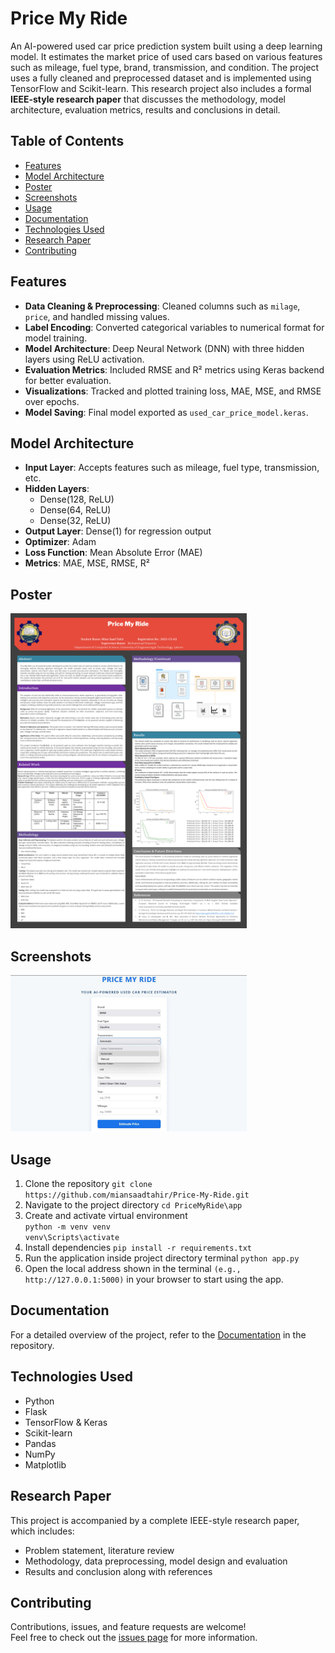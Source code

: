 # Price My Ride

An AI-powered used car price prediction system built using a deep learning model. It estimates the market price of used cars based on various features such as mileage, fuel type, brand, transmission, and condition. The project uses a fully cleaned and preprocessed dataset and is implemented using TensorFlow and Scikit-learn. This research project also includes a formal **IEEE-style research paper** that discusses the methodology, model architecture, evaluation metrics, results and conclusions in detail.

## Table of Contents
- [Features](#features)
- [Model Architecture](#model-architecture)
- [Poster](#poster)
- [Screenshots](#screenshots)
- [Usage](#usage)
- [Documentation](#documentation)
- [Technologies Used](#technologies-used)
- [Research Paper](#research-paper)
- [Contributing](#contributing)

## Features
- **Data Cleaning & Preprocessing**: Cleaned columns such as `milage`, `price`, and handled missing values.
- **Label Encoding**: Converted categorical variables to numerical format for model training.
- **Model Architecture**: Deep Neural Network (DNN) with three hidden layers using ReLU activation.
- **Evaluation Metrics**: Included RMSE and R² metrics using Keras backend for better evaluation.
- **Visualizations**: Tracked and plotted training loss, MAE, MSE, and RMSE over epochs.
- **Model Saving**: Final model exported as `used_car_price_model.keras`.

## Model Architecture
- **Input Layer**: Accepts features such as mileage, fuel type, transmission, etc.
- **Hidden Layers**:
  - Dense(128, ReLU)
  - Dense(64, ReLU)
  - Dense(32, ReLU)
- **Output Layer**: Dense(1) for regression output
- **Optimizer**: Adam  
- **Loss Function**: Mean Absolute Error (MAE)  
- **Metrics**: MAE, MSE, RMSE, R²

## Poster
<img src="assets/poster.PNG" alt="Screenshot" width="75%">

## Screenshots
<img src="assets/ui.jpeg" alt="Screenshot" width="75%">

## Usage
1. Clone the repository
   `git clone https://github.com/miansaadtahir/Price-My-Ride.git`
2. Navigate to the project directory
   `cd PriceMyRide\app`
3. Create and activate virtual environment <br>
   `python -m venv venv` <br>
   `venv\Scripts\activate`
4. Install dependencies
   `pip install -r requirements.txt`
5. Run the application inside project directory terminal
   `python app.py`
6. Open the local address shown in the terminal `(e.g., http://127.0.0.1:5000)` in your browser to start using the app.

## Documentation
For a detailed overview of the project, refer to the [Documentation](./proposal) in the repository.

## Technologies Used
- Python
- Flask
- TensorFlow & Keras
- Scikit-learn
- Pandas
- NumPy 
- Matplotlib

## Research Paper
This project is accompanied by a complete IEEE-style research paper, which includes:
- Problem statement, literature review
- Methodology, data preprocessing, model design and evaluation
- Results and conclusion along with references

## Contributing
Contributions, issues, and feature requests are welcome!  
Feel free to check out the [issues page](https://github.com/miansaadtahir/Price-My-Ride/issues) for more information.
